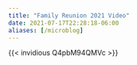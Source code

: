 ```yaml
---
title: "Family Reunion 2021 Video"
date: 2021-07-17T22:28:18-06:00
aliases: [/microblog]
---
```

{{< invidious Q4pbM94QMVc >}}
